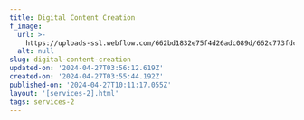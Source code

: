 ```yaml
---
title: Digital Content Creation
f_image:
  url: >-
    https://uploads-ssl.webflow.com/662bd1832e75f4d26adc089d/662c773fdc4eced756d449fa_image12.jpeg
  alt: null
slug: digital-content-creation
updated-on: '2024-04-27T03:56:12.619Z'
created-on: '2024-04-27T03:55:44.192Z'
published-on: '2024-04-27T10:11:17.055Z'
layout: '[services-2].html'
tags: services-2
---
```



